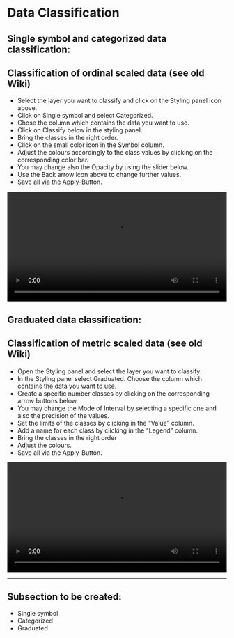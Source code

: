 # Data Classification

## Single symbol and categorized data classification:
## Classification of ordinal scaled data (see old Wiki) 

- Select the layer you want to classify and click on the Styling panel icon above.
- Click on Single symbol and select Categorized. 
- Chose the column which contains the data you want to use.
- Click on Classify below in the styling panel.
- Bring the classes in the right order.
- Click on the small color icon in the Symbol column.
- Adjust the colours accordingly to the class values by clicking on the corresponding color bar.
- You may change also the Opacity by using the slider below.
- Use the Back arrow icon above to change further values.
- Save all via the Apply-Button.

<video width="100%" controls src="https://github.com/GIScience/gis-training-resource-center/raw/main/fig/en_QGIS_classification_ordinal_data.mp4"></video>

## Graduated data classification: 
## Classification of metric scaled data (see old Wiki)

- Open the Styling panel and select the layer you want to classify.
- In the Styling panel select Graduated.
Choose the column which contains the data you want to use.
- Create a specific number classes by clicking on the corresponding arrow buttons below.
- You may change the Mode of Interval by selecting a specific one and also the precision of the values.
- Set the limits of the classes by clicking in the “Value” column.
- Add a name for each class by clicking in the “Legend” column.
- Bring the classes in the right order
- Adjust the colours.
- Save all via the Apply-Button.

<video width="100%" controls src="https://github.com/GIScience/gis-training-resource-center/raw/main/fig/en_QGIS_graduated_classes.mp4"></video>

-------------------------------------------------------------------

## Subsection to be created:
* Single symbol
* Categorized
* Graduated



